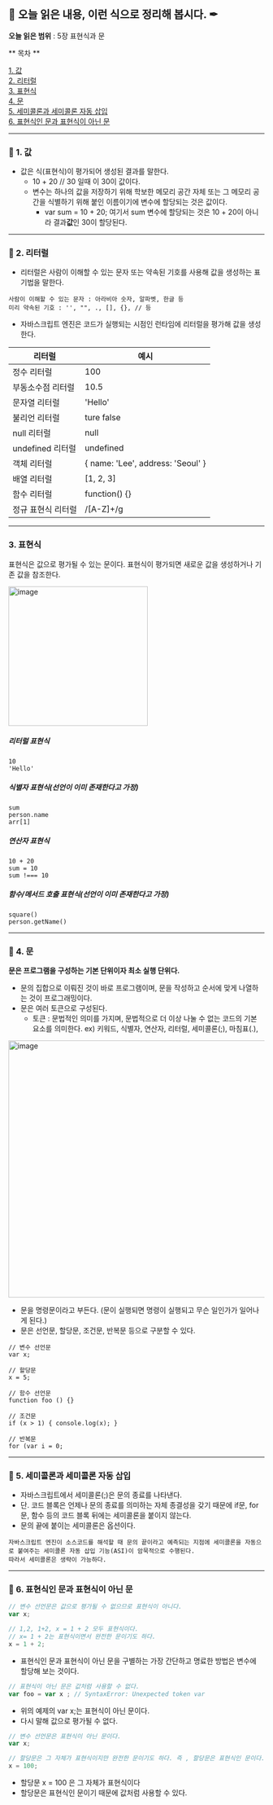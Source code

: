 ## 📕 오늘 읽은 내용, 이런 식으로 정리해 봅시다. ✒

**오늘 읽은 범위** : 5장 표현식과 문


** 목차 ** 

[1. 값](#1-값)   
[2. 리터럴](#2-리터럴)   
[3. 표현식](#3-표현식)   
[4. 문](#4-문)   
[5. 세미콜론과 세미콜론 자동 삽입](#5-세미콜론과-세미콜론-자동-삽입)   
[6. 표현식인 문과 표현식이 아닌 문](#6-표현식인-문과-표현식이-아닌-문)   

---

### 📖 1. 값
- 값은 식(표현식)이 평가되어 생성된 결과를 말한다.
  - 10 + 20  // 30    일때  이 30이 값이다.
  - 변수는 하나의 값을 저장하기 위해 학보한 메모리 공간 자체 또는 그 메모리 공간을 식별하기 위해 붙인 이름이기에 변수에 할당되는 것은 값이다.
    - var sum = 10 + 20;   여기서 sum 변수에 할당되는 것은 10 + 20이 아니라 결과**값**인 30이 할당된다.  

---

### 📖 2. 리터럴

- 리터럴은 사람이 이해할 수 있는 문자 또는 약속된 기호를 사용해 값을 생성하는 표기법을 말한다.
```
사람이 이해할 수 있는 문자 : 아라비아 숫자, 알파벳, 한글 등
미리 약속된 기호 : '', "", ., [], {}, // 등
```
- 자바스크립트 엔진은 코드가 실행되는 시점인 런타임에 리터럴을 평가해 값을 생성한다. 

리터럴|예시|
|-|-|
|정수 리터럴| 100|
|부동소수점 리터럴| 10.5|
|문자열 리터럴|'Hello'|
|불리언 리터럴| ture   false|
|null 리터럴| null |
|undefined 리터럴| undefined|
|객체 리터럴| { name: 'Lee', address: 'Seoul' }|
|배열 리터럴| [1, 2, 3]|
|함수 리터럴| function() {}|
|정규 표현식 리터럴| /[A-Z]+/g|


---
### 3. 표현식

표현식은 값으로 평가될 수 있는 문이다. 
표현식이 평가되면 새로운 값을 생성하거나 기존 값을 참조한다.

<img width="274" alt="image" src="https://user-images.githubusercontent.com/76567238/205192454-6ee6772c-371b-4e32-a1f3-866d36776f80.png">


##### 리터럴 표현식 
```
10
'Hello'
```
##### 식별자 표현식(선언이 이미 존재한다고 가정)
```
sum
person.name
arr[1]
```

##### 연산자 표현식
```
10 + 20
sum = 10
sum !=== 10
```
##### 함수/메서드 호출 표현식(선언이 이미 존재한다고 가정)
```
square()
person.getName()
```
---

### 📖 4. 문

**문은 프로그램을 구성하는 기본 단위이자 최소 실행 단위다.**
- 문의 집합으로 이뤄진 것이 바로 프로그램이며, 문을 작성하고 순서에 맞게 나열하는 것이 프로그래밍이다.
- 문은 여러 토큰으로 구성된다.
  - 토큰 : 문법적인 의미를 가지며, 문법적으로 더 이상 나눌 수 없는 코드의 기본 요소를 의미한다. 
      ex) 키워드, 식별자, 연산자, 리터럴, 세미콜론(;), 마침표(.),    
<img width="505" alt="image" src="https://user-images.githubusercontent.com/76567238/205248040-30a5473a-9376-4351-8942-da39e739bd6f.png">

- 문을 명령문이라고 부든다. (문이 실행되면 명령이 실행되고 무슨 일인가가 일어나게 된다.)
- 문은 선언문, 할당문, 조건문, 반복문 등으로 구분할 수 있다. 
```
// 변수 선언문 
var x;

// 할당문
x = 5;

// 함수 선언문
function foo () {}

// 조건문
if (x > 1) { console.log(x); }

// 반복문
for (var i = 0;  
```
---


### 📖 5. 세미콜론과 세미콜론 자동 삽입

 - 자바스크립트에서 세미콜론(;)은 문의 종료를 나타낸다.
 - 단. 코드 블록은 언제나 문의 종료를 의미하는 자체 종결성을 갖기 때문에 if문, for문, 함수 등의 코드 블록 뒤에는 세미콜론을 붙이지 않는다.
 - 문의 끝에 붙이는 세미콜론은 옵션이다.
 ```
 자바스크립트 엔진이 소스코드를 해석할 때 문의 끝이라고 예측되는 지점에 세미콜론을 자동으로 붙여주는 세미콜론 자동 삽입 기능(ASI)이 암묵적으로 수행된다.   
 따라서 세미콜론은 생략이 가능하다.
 ```
 
 ---
 
 ### 📖  6. 표현식인 문과 표현식이 아닌 문
 
 
```jsx
// 변수 선언문은 값으로 평가될 수 없으므로 표현식이 아니다.
var x;

// 1,2, 1+2, x = 1 + 2 모두 표현식이다.
// x= 1 + 2는 표현식이면서 완전한 문이기도 하다.
x = 1 + 2;
```

- 표현식인 문과 표현식이 아닌 문을 구별하는 가장 간단하고 명료한 방법은 변수에 할당해 보는 것이다.

```jsx
// 표현식이 아닌 문은 값처럼 사용할 수 없다.
var foo = var x ; // SyntaxError: Unexpected token var
```

- 위의 예제의 var x;는 표현식이 아닌 문이다.
- 다시 말해 값으로 평가될 수 없다.

```jsx
// 변수 선언문은 표현식이 아닌 문이다.
var x;

// 할당문은 그 자체가 표현식이지만 완전한 문이기도 하다. 즉 , 할당문은 표현식인 문이다.
x = 100;
```

- 할당문 x = 100 은 그 자체가 표현식이다
- 할당문은 표현식인 문이기 때문에 값처럼 사용할 수 있다.
 

